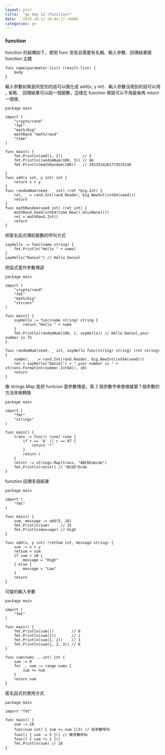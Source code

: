 ```yaml
---
layout: post
title:  "go day 12 (function)"
date:   2018-10-12 10:44:17 +0800
categories: go
---
```



### function

function 的結構如下，使用 func 宣告且需要有名稱、輸入參數、回傳結果跟 function 主體  

```
func name(parameter-list) (result-list) {
	body
}
```

輸入參數如果是同型別的話可以簡化成 add(x, y int)．輸入參數沒用到的話可以用 _ 省略．
回傳結果可以給一個變數，這樣在 function 裡就可以不用最後再 return 一個值．


```
package main

import (
	"crypto/rand"
	"fmt"
	"math/big"
	mathRand "math/rand"
	"time"
)

func main() {
	fmt.Println(add(1, 2))         // 3
	fmt.Println(randomNum(100, 3)) // 66
	fmt.Println(mathRandom(100))   // 2813524261773535146

}
func add(x int, y int) int {
	return x + y
}
func randomNum(seed, _ int) (ret *big.Int) {
	ret, _ = rand.Int(rand.Reader, big.NewInt(int64(seed)))
	return
}
func mathRandom(seed int) (ret int) {
	mathRand.Seed(int64(time.Now().UnixNano()))
	ret = mathRand.Int()
	return
}

```

把匿名函式傳給變數的呼叫方式  

```
sayHello := func(name string) {
	fmt.Println("Hello " + name)
}
sayHello("Daniel") // Hello Daniel
```

把函式當作參數傳遞  

```
package main

import (
	"crypto/rand"
	"fmt"
	"math/big"
	"strconv"
)

func main() {
	sayHello := func(name string) string {
		return "Hello " + name
	}
	fmt.Println(randomNum(100, 1, sayHello)) // Hello Daniel,your number is 75
}

func randomNum(seed, _ int, sayHello func(string) string) (ret string) {
	number, _ := rand.Int(rand.Reader, big.NewInt(int64(seed)))
	ret = sayHello("Daniel") + ",your number is " + strconv.FormatInt(number.Int64(), 10)
	return
}

```

像 strings.Map 是把 funtcion 當參數傳遞，第 2 個參數字串會根據第 1 個參數的方法來做轉換  

```
package main

import (
	"fmt"
	"strings"
)

func main() {
	trans := func(r rune) rune {
		if r == 'A' || r == 97 {
			return '*'
		}
		return r
	}
	retstr := strings.Map(trans, "ABCDEabcde")
	fmt.Println(retstr) // *BCDE*bcde
}

```

function 回傳多個結果  

```
package main

import (
	"fmt"
)

func main() {
	sum, message := add(5, 10)
	fmt.Println(sum)     // 15
	fmt.Println(message) // High
}

func add(x, y int) (retSum int, message string) {
	sum := x + y
	retSum = sum
	if sum > 10 {
		message = "High"
	} else {
		message = "Low"
	}
	return
}

```

可變的輸入參數  

```
package main

import (
	"fmt"
)

func main() {
	fmt.Println(sum())        // 0
	fmt.Println(sum(1))       // 1
	fmt.Println(sum(1, 2))    // 3
	fmt.Println(sum(1, 2, 3)) // 6
}

func sum(nums ...int) int {
	sum := 0
	for _, num := range nums {
		sum += num
	}
	return sum
}

```

匿名函式的使用方式  

```
package main

import "fmt"

func main() {
	sum := 10
	func(num int) { sum += num }(3) // 有參數呼叫
	func() { sum -= 5 }() // 無參數呼叫
	func() { sum *= 2 }()
	fmt.Println(sum) // 16
}

```







